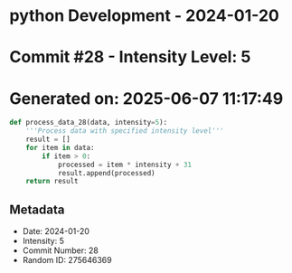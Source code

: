 ﻿# python Development - 2024-01-20
# Commit #28 - Intensity Level: 5
# Generated on: 2025-06-07 11:17:49
```python
def process_data_28(data, intensity=5):
    '''Process data with specified intensity level'''
    result = []
    for item in data:
        if item > 0:
            processed = item * intensity + 31
            result.append(processed)
    return result
```
## Metadata
- Date: 2024-01-20
- Intensity: 5
- Commit Number: 28
- Random ID: 275646369
